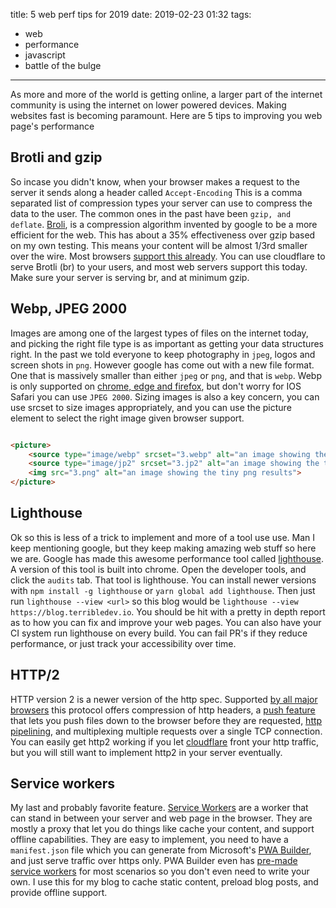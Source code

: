 title: 5 web perf tips for 2019
date: 2019-02-23 01:32
tags:
- web
- performance
- javascript
- battle of the bulge
---

As more and more of the world is getting online, a larger part of the internet community is using the internet on lower powered devices. Making websites fast is becoming paramount. Here are 5 tips to improving you web page's performance

<!-- more -->

## Brotli and gzip

So incase you didn't know, when your browser makes a request to the server it sends along a header called `Accept-Encoding` This is a comma separated list of compression types your server can use to compress the data to the user. The common ones in the past have been `gzip, and deflate`. [Broli](https://en.wikipedia.org/wiki/Brotli), is a compression
 algorithm invented by google to be a more efficient for the web. This has about a 35% effectiveness over gzip based on my own testing. This means your content will be almost 1/3rd smaller over the wire. Most browsers [support this already](https://caniuse.com/#feat=brotli). You can use cloudflare to serve Brotli (br) to your users, and most web servers support this today. Make sure your server is serving br, and at minimum gzip.


## Webp, JPEG 2000

Images are among one of the largest types of files on the internet today, and picking the right file type is as important as getting your data structures right. In the past we told everyone to keep photography in `jpeg`, logos and screen shots in `png`. However google has come out with a new file format. One that is massively smaller than either `jpeg` or `png`, and that is `webp`. Webp is only supported on [chrome, edge and firefox](https://caniuse.com/#search=webp), but don't worry for IOS Safari you can use `JPEG 2000`. Sizing images is also a key concern, you can use srcset to size images appropriately, and you can use the picture element to select the right image given browser support.

```html

<picture>
    <source type="image/webp" srcset="3.webp" alt="an image showing the tiny png results">
    <source type="image/jp2" srcset="3.jp2" alt="an image showing the tiny png results">
    <img src="3.png" alt="an image showing the tiny png results">
</picture>

```


## Lighthouse 

Ok so this is less of a trick to implement and more of a tool use use. Man I keep mentioning google, but they keep making amazing web stuff so here we are. Google has made this awesome performance tool called [lighthouse](https://developers.google.com/web/tools/lighthouse/). A version of this tool is built into chrome. Open the developer tools, and click the `audits` tab. That tool is lighthouse. You can install newer versions with `npm install -g lighthouse` or `yarn global add lighthouse`. Then just run `lighthouse --view <url>` so this blog would be `lighthouse --view https://blog.terribledev.io`. You should be hit with a pretty in depth report as to how you can fix and improve your web pages. You can also have your CI system run lighthouse on every build. You can fail PR's if they reduce performance, or just track your accessibility over time.

## HTTP/2

HTTP version 2 is a newer version of the http spec. Supported [by all major browsers](https://caniuse.com/#feat=http2) this protocol offers compression of http headers, a [push feature](https://en.wikipedia.org/wiki/HTTP/2_Server_Push) that lets you push files down to the browser before they are requested, [http pipelining](https://en.wikipedia.org/wiki/HTTP_pipelining), and multiplexing multiple requests over a single TCP connection. You can easily get http2 working if you let [cloudflare](https://www.cloudflare.com/) front your http traffic, but you will still want to implement http2 in your server eventually.


## Service workers

My last and probably favorite feature. [Service Workers](https://developers.google.com/web/fundamentals/primers/service-workers/) are a worker that can stand in between your server and web page in the browser. They are mostly a proxy that let you do things like cache your content, and support offline capabilities. They are easy to implement, you need to have a `manifest.json` file which you can generate from Microsoft's [PWA Builder](https://www.pwabuilder.com/), and just serve traffic over https only. PWA Builder even has [pre-made service workers](https://www.pwabuilder.com/serviceworker) for most scenarios so you don't even need to write your own. I use this for my blog to cache static content, preload blog posts, and provide offline support.
